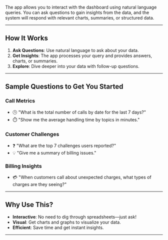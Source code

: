 <!-- ## Explore Dashboard using Natural Language queries -->

The app allows you to interact with the dashboard using natural language queries. You can ask questions to gain insights from the data, and the system will respond with relevant charts, summaries, or structured data.

---

## **How It Works**
1. **Ask Questions**: Use natural language to ask about your data.
2. **Get Insights**: The app processes your query and provides answers, charts, or summaries.
3. **Explore**: Dive deeper into your data with follow-up questions.

---

## **Sample Questions to Get You Started** 

### **Call Metrics**
- 🕒 "What is the total number of calls by date for the last 7 days?"
- ⏱️ "Show me the average handling time by topics in minutes."

### **Customer Challenges**
- ❓ "What are the top 7 challenges users reported?"
- 💡 "Give me a summary of billing issues."

### **Billing Insights**
- 💳 "When customers call about unexpected charges, what types of charges are they seeing?"

---

## **Why Use This?**
- **Interactive**: No need to dig through spreadsheets—just ask!
- **Visual**: Get charts and graphs to visualize your data.
- **Efficient**: Save time and get instant insights.

---
